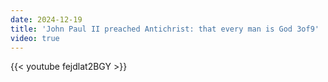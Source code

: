 ```yaml
---
date: 2024-12-19
title: 'John Paul II preached Antichrist: that every man is God 3of9'
video: true
---
```



{{< youtube fejdlat2BGY >}}
